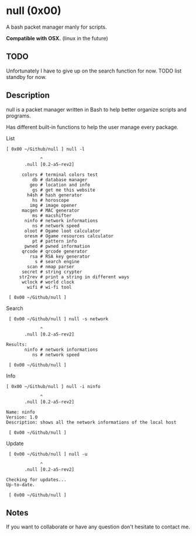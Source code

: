 # null (0x00)
A bash packet manager manly for scripts.

**Compatible with OSX.** (linux in the future)


## TODO
Unfortunately I have to give up on the search function for now.
TODO list standby for now.


## Description
null is a packet manager written in Bash to help better organize scripts and programs.

Has different built-in functions to help the user manage every package.

List
```
[ 0x00 ~/Github/null ] null -l

             ^
       .null [0.2-a5-rev2]

      colors # terminal colors test
          db # database manager
         geo # location and info
          gs # get me this website
        h4sh # hash generator
          hs # horoscope
         img # image opener
      macgen # MAC generator
          ms # macshifter
       ninfo # network informations
          ns # network speed
       oloot # Ogame loot calculator
       oresm # Ogame resources calculator
          pt # pattern info
       pwned # pwned information
      qrcode # qrcode generator
         rsa # RSA key generator
           s # search engine
        scan # nmap parser
      secret # string crypter
     str2rev # print a string in different ways
      wclock # world clock
        wifi # wi-fi tool

 [ 0x00 ~/Github/null ]
 ```

Search
```
 [ 0x00 ~/Github/null ] null -s network

             ^
       .null [0.2-a5-rev2]

Results:
       ninfo # network informations
          ns # network speed

 [ 0x00 ~/Github/null ]
```

Info
```
[ 0x00 ~/Github/null ] null -i ninfo

             ^
       .null [0.2-a5-rev2]

Name: ninfo
Version: 1.0
Description: shows all the network informations of the local host

 [ 0x00 ~/Github/null ]
```

Update
```
 [ 0x00 ~/Github/null ] null -u

             ^
       .null [0.2-a5-rev2]

Checking for updates...
Up-to-date.

 [ 0x00 ~/Github/null ]
```


## Notes
If you want to collaborate or have any question don't hesitate to contact me.

